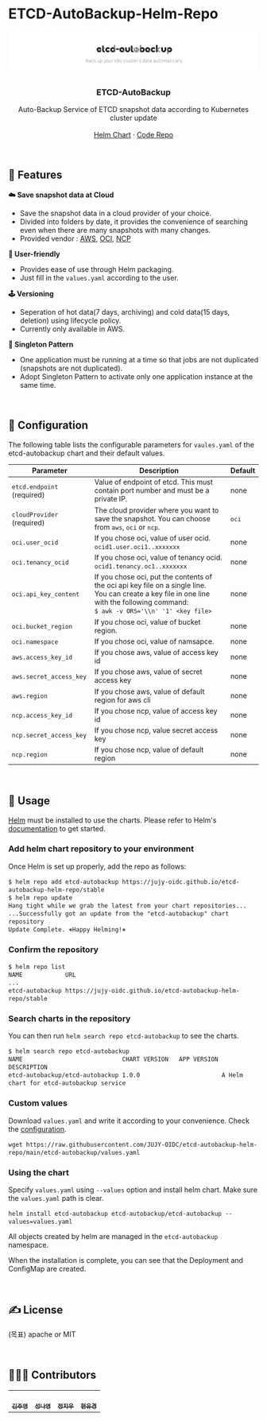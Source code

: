 # ETCD-AutoBackup-Helm-Repo

![image-20230806054900608](https://raw.githubusercontent.com/na3150/typora-img/main/uPic/image-20230806054900608.png)

<h3 align="center">ETCD-AutoBackup</h3>
<p align="center">Auto-Backup Service of ETCD snapshot data according to Kubernetes cluster update<br>
  <br>
 <a href="https://github.com/JUJY-OIDC/etcd-autobackup-helm-repo">Helm Chart</a>
    ·
    <a href="https://github.com/JUJY-OIDC/etcd-autobackup">Code Repo</a>
</p>


<br>

## 👀 Features

**☁️ Save snapshot data at Cloud**

- Save the snapshot data in a cloud provider of your choice.
- Divided into folders by date, it provides the convenience of searching even when there are many snapshots with many changes.
- Provided vendor : [AWS](https://aws.amazon.com/), [OCI](https://www.oracle.com/cloud/), [NCP](https://www.ncloud.com/)

**🧸 User-friendly**

- Provides ease of use through Helm packaging.
- Just fill in the `values.yaml` according to the user.

**🕹️ Versioning**

- Seperation of hot data(7 days, archiving) and cold data(15 days, deletion) using lifecycle policy.
- Currently only available in AWS.

**🎈 Singleton Pattern**
- One application must be running at a time so that jobs are not duplicated (snapshots are not duplicated).
- Adopt Singleton Pattern to activate only one application instance at the same time.

<br>

## 🫧 Configuration

The following table lists the configurable parameters for `vaules.yaml` of the etcd-autobackup chart and their default values.

| Parameter                            | Description                                                  | Default                      |
| ------------------------------------ | ------------------------------------------------------------ | ---------------------------- |
| `etcd.endpoint` (required)           | Value of endpoint of etcd. This must contain port number and must be a private IP. | none                         |
| `cloudProvider` (required)           | The cloud provider where you want to save the snapshot. You can choose from `aws`, `oci` or `ncp`. | `oci`                        |
| `oci.user_ocid`                      | If you chose oci, value of user ocid. <br> `ocid1.user.oci1..xxxxxxx` | none                         |
| `oci.tenancy_ocid`                   | If you chose oci, value of tenancy ocid. `ocid1.tenancy.oc1..xxxxxxx` | none                         |
| `oci.api_key_content`                   | If you chose oci, put the contents of the oci api key file on a single line.<br> You can create a key file in one line with the following command: <br> `$ awk -v ORS='\\n' '1' <key file>`| none                         |
| `oci.bucket_region`                  | If you chose oci, value of bucket region.                   | none                         |
| `oci.namespace`                      | If you chose oci, value of namsapce.                        | none                         |
| `aws.access_key_id`                  | If you chose aws, value of access key id                    | none                         |
| `aws.secret_access_key`              | If you chose aws, value of secret access key                | none                         |
| `aws.region`                         | If you chose aws, value of default region for aws cli       | none                         |
| `ncp.access_key_id`                  | If you chose ncp, value of access key id                    | none                         |
| `ncp.secret_access_key`              | If you chose ncp, value secret access key                   | none                         |
| `ncp.region`                         | If you chose ncp, value of default region                   | none                         |

<br>

## 🤖 Usage 
[Helm](https://helm.sh/) must be installed to use the charts. Please refer to Helm's [documentation](https://helm.sh/docs/) to get started.
### Add helm chart repository to your environment

Once Helm is set up properly, add the repo as follows:

```
$ helm repo add etcd-autobackup https://jujy-oidc.github.io/etcd-autobackup-helm-repo/stable
$ helm repo update
Hang tight while we grab the latest from your chart repositories...
...Successfully got an update from the "etcd-autobackup" chart repository
Update Complete. ⎈Happy Helming!⎈
```

### Confirm the repository
```
$ helm repo list
NAME           	URL
...
etcd-autobackup	https://jujy-oidc.github.io/etcd-autobackup-helm-repo/stable
```

### Search charts in the repository
You can then run `helm search repo etcd-autobackup` to see the charts.
```
$ helm search repo etcd-autobackup
NAME                           	CHART VERSION	APP VERSION	DESCRIPTION         
etcd-autobackup/etcd-autobackup	1.0.0        	           	A Helm chart for etcd-autobackup service
```

### Custom values
Download `values.yaml` and write it according to your convenience. Check the [configuration](#-configuration).

```
wget https://raw.githubusercontent.com/JUJY-OIDC/etcd-autobackup-helm-repo/main/etcd-autobackup/values.yaml
```

### Using the chart
Specify `values.yaml` using `--values` option and install helm chart.
Make sure the `values.yaml` path is clear.

```
helm install etcd-autobackup etcd-autobackup/etcd-autobackup --values=values.yaml
```

All objects created by helm are managed in the `etcd-autobackup` namespace.

When the installation is complete, you can see that the Deployment and ConfigMap are created.

<br>

## ✍️ License

(목표) apache or MIT

<br>

## 👩🏻‍💻 Contributors
<table>
  <tr>
    <td align="center"><a href="https://github.com/juyoung810"><img src="https://avatars.githubusercontent.com/u/57140735?v=4" width="100px;" alt=""/><br /><sub><b>김주영</b></sub></a></td>
    <td align="center"><a href="https://github.com/na3150"><img src="https://avatars.githubusercontent.com/u/64996121?v=4" width="100px;" alt=""/><br /><sub><b>성나영</b></sub></a></td>
    <td align="center"><a href="https://github.com/ziwooda"><img src="https://avatars.githubusercontent.com/u/70079416?v=4" width="100px;" alt=""/><br /><sub><b>정지우</b></sub></a></td>
    <td align="center"><a href="https://github.com/yugyeongh"><img src="https://avatars.githubusercontent.com/u/72396865?v=4" width="100px;" alt=""/><br /><sub><b>현유경</b></sub></a></td>
   
  </tr>
  </table>









